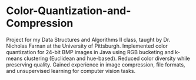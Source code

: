 # Color-Quantization-and-Compression
Project for my Data Structures and Algorithms II class, taught by Dr. Nicholas Farnan at the University of Pittsburgh.
Implemented color quantization for 24-bit BMP images in Java using RGB bucketing and k-means clustering (Euclidean and hue-based). Reduced color diversity while preserving quality. Gained experience in image compression, file formats, and unsupervised learning for computer vision tasks.
